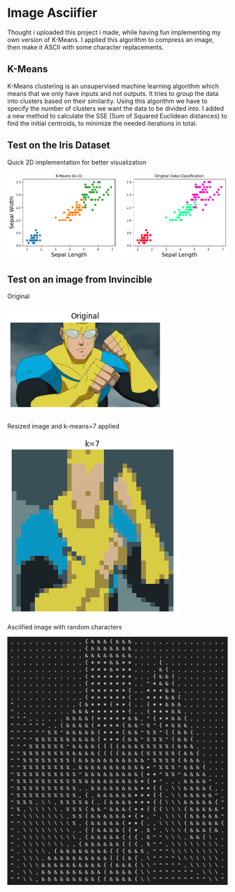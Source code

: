 # Image Asciifier

Thought i uploaded this project i made, while having fun implementing my own version of K-Means. I applied this algorithm to compress an image, then make it ASCII with some character replacements.

## K-Means

K-Means clustering is an unsupervised machine learning algorithm which means that we only have inputs and not outputs. It tries to group the data into clusters based on their similarity. Using this algorithm we have to specify the number of clusters we want the data to be divided into. I added a new method to calculate the SSE (Sum of Squared Euclidean distances) to find the initial centroids, to minimize the needed iterations in total.

## Test on the Iris Dataset

Quick 2D implementation for better visualization

![](img/001.png)

## Test on an image from Invincible

Original

![](img/002.png)

Resized image and k-means=7 applied

![](img/003.png)

Asciified image with random characters

![](img/004.png)
